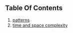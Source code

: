 ## Table Of Contents

1. [patterns](patterns.md)
2. [time and space complexity](02-time-space-complexity.md)